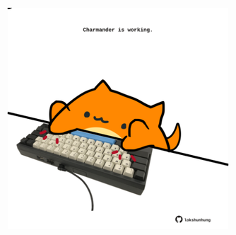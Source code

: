 <!-- built at 09/01/2023, 17:02:44 UTC -->
<p align="center">
  <img width="500" height="500" src="./ReadmeImage.svg">
</p>
